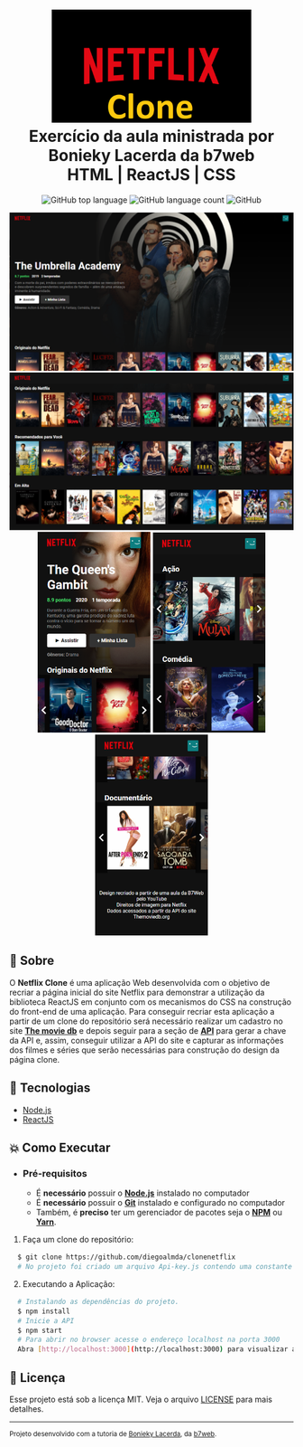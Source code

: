 <h1 align="center">
    <img alt="Clone Netflix" src="img-github/netflix-icon-clone.png" height="200px" />
    <br>Exercício da aula ministrada por Bonieky Lacerda da b7web<br/>
    HTML | ReactJS | CSS
</h1>

<p align="center">
  <img alt="GitHub top language" src="https://img.shields.io/github/languages/top/diegoalmda/clonenetflix?style=flat-square">
  <img alt="GitHub language count" src="https://img.shields.io/github/languages/count/diegoalmda/clonenetflix?style=flat-square">
  <img alt="GitHub" src="https://img.shields.io/github/license/diegoalmda/clonenetflix?style=flat-square">   
</p>

<p align="center">
  <img alt="design do projeto" width="650px" src="./img-github/netflix-intro.png" /><br>
  <img alt="design do projeto" width="650px" src="./img-github/netflix-filmes.png" /><br>
  <img alt="design do projeto" width="200px" src="./img-github/netflix-intro-mobile.png" />
  <img alt="design do projeto" width="200px" src="./img-github/netflix-filmes-mobile.png" />
   <img alt="design do projeto" width="200px" src="./img-github/netflix-creditos-mobile.png" />
<p>

## :bookmark: Sobre

O **Netflix Clone** é uma aplicação Web desenvolvida com o objetivo de recriar a página inicial do site Netflix para demonstrar a utilização da biblioteca ReactJS em conjunto com os mecanismos do CSS na construção do front-end de uma aplicação. Para conseguir recriar esta aplicação a partir de um clone do repositório será necessário realizar um cadastro no site **[The movie db](https://www.themoviedb.org/)** e depois seguir para a seção de **[API](https://www.themoviedb.org/settings/api/)** para gerar a chave da API e, assim, conseguir utilizar a API do site e capturar as informações dos filmes e séries que serão necessárias para construção do design da página clone. 
  
## :rocket: Tecnologias

-  [Node.js](https://nodejs.org/en/)
-  [ReactJS](https://reactjs.org/)

## :boom: Como Executar

- ### **Pré-requisitos**

  - É **necessário** possuir o **[Node.js](https://nodejs.org/en/)** instalado no computador
  - É **necessário** possuir o **[Git](https://git-scm.com/)** instalado e configurado no computador
  - Também, é **preciso** ter um gerenciador de pacotes seja o **[NPM](https://www.npmjs.com/)** ou **[Yarn](https://yarnpkg.com/)**.
  
1. Faça um clone do repositório:

```sh
  $ git clone https://github.com/diegoalmda/clonenetflix
  # No projeto foi criado um arquivo Api-key.js contendo uma constante com a API_KEY que deve ser importada no arquivo Tmdb.js
```

2. Executando a Aplicação:

```sh
  # Instalando as dependências do projeto.
  $ npm install 
  # Inicie a API
  $ npm start 
  # Para abrir no browser acesse o endereço localhost na porta 3000
  Abra [http://localhost:3000](http://localhost:3000) para visualizar a aplicação no browser.
```


## :memo: Licença

Esse projeto está sob a licença MIT. Veja o arquivo [LICENSE](LICENSE.md) para mais detalhes.

---
<sup>Projeto desenvolvido com a tutoria de [Bonieky Lacerda](), da [b7web](https://b7web.com.br/).</sup>

